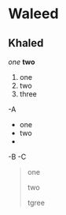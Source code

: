 Waleed
=

Khaled
--
*one* **two**
1. one
2. two
3. three


-A
  - one
  - two
  -
-B
-C
> one
> 
> two
> 
> tgree
